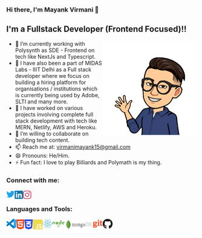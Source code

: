 ### Hi there, I'm Mayank Virmani 👋

## I'm a Fullstack Developer (Frontend Focused)!!

<img align="right" alt="png" height="250px" width="250px" src="/logos/snap.png" />

- 🔭 I’m currently working with Polysynth as SDE - Frontend on tech like NextJs and Typescript.
- 🔭 I have also been a part of MIDAS Labs - IIIT Delhi as a Full stack developer where we focus on building a hiring platform for organisations / institutions which is currently being used by Adobe, SLTI and many more.
- 🔭 I have worked on various projects involving complete full stack development with tech like MERN, Netlify, AWS and Heroku.
- 👯 I’m willing to collaborate on building tech content.
- 📫 Reach me at: virmanimayank15@gmail.com
- 😄 Pronouns: He/Him.
- ⚡ Fun fact: I love to play Billiards and Polymath is my thing.

### Connect with me:

[<img align="left" alt="MayankVirmani | Twitter" width="22px" src="/logos/twitter.svg" />][twitter]
[<img align="left" alt="MayankVirmani | LinkedIn" width="22px" src="/logos/linkedin.svg" />][linkedin]
[<img align="left" alt="MayankVirmani | Instagram" width="22px" src="/logos/ig.svg" />][instagram]

<br />

### Languages and Tools:

<img align="left" alt="Visual Studio Code" width="26px" src="/logos/vscode.svg" />
<img align="left" alt="HTML5" width="22px" src="/logos/html.svg" />
<img align="left" alt="CSS3" width="22px" src="/logos/css.svg" />
<img align="left" alt="JavaScript" width="26px" src="/logos/js.svg" />
<img align="left" alt="React" width="26px" src="/logos/react.svg" />
<img align="left" alt="Node.js" width="32px" src="/logos/node.svg" />
<!-- <img align="left" alt="SQL" width="26px" src="/logos/sql.jpg" /> -->
<img align="left" alt="MongoDB" width="75px" src="/logos/mongo.svg" />
<img align="left" alt="Git" width="26px" src="/logos/git.svg" />
<img align="left" alt="GitHub" width="26px" src="/logos/github.svg" />

<br />
<br />

<!-- <details> -->
  <!-- <summary>:zap: Recent GitHub Activity</summary> -->

<!--START_SECTION:activity-->
<!-- 1. 🗣 Commented on [#2](https://github.com/codeSTACKr/portfolio-sass/issues/2) in [codeSTACKr/portfolio-sass](https://github.com/codeSTACKr/portfolio-sass) -->
<!-- 2. ❗️ Closed issue [#2](https://github.com/codeSTACKr/portfolio-sass/issues/2) in [codeSTACKr/portfolio-sass](https://github.com/codeSTACKr/portfolio-sass) -->
<!-- 3. ❌ Closed PR [#11](https://github.com/codeSTACKr/free-developer-resources/pull/11) in [codeSTACKr/free-developer-resources](https://github.com/codeSTACKr/free-developer-resources) -->
<!-- 4. 🗣 Commented on [#11](https://github.com/codeSTACKr/free-developer-resources/issues/11) in [codeSTACKr/free-developer-resources](https://github.com/codeSTACKr/free-developer-resources) -->
<!-- 5. 🎉 Merged PR [#10](https://github.com/codeSTACKr/free-developer-resources/pull/10) in [codeSTACKr/free-developer-resources](https://github.com/codeSTACKr/free-developer-resources) -->
<!--END_SECTION:activity-->

<!-- </details> -->

<!-- <details> -->
  <!-- <summary>:zap: GitHub Stats</summary> -->

  <!-- <img align="left" alt="codeSTACKr's GitHub Stats" src="https://github-readme-stats.codestackr.vercel.app/api?username=codeSTACKr&show_icons=true&hide_border=true" /> -->

<!-- </details> -->

[twitter]: https://twitter.com/m_virmani
[instagram]: https://instagram.com/_thecodebreaker_
[linkedin]: https://linkedin.com/in/mayank-virmani
